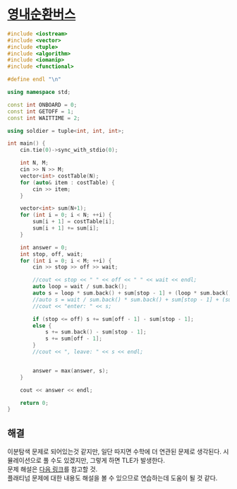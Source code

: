 # [영내순환버스](https://www.acmicpc.net/problem/27278)

```cpp
#include <iostream>
#include <vector>
#include <tuple>
#include <algorithm>
#include <iomanip>
#include <functional>

#define endl "\n"

using namespace std;

const int ONBOARD = 0;
const int GETOFF = 1;
const int WAITTIME = 2;

using soldier = tuple<int, int, int>;

int main() {
	cin.tie(0)->sync_with_stdio(0);

	int N, M;
	cin >> N >> M;
	vector<int> costTable(N);
	for (auto& item : costTable) {
		cin >> item;
	}

	vector<int> sum(N+1);
	for (int i = 0; i < N; ++i) {
		sum[i + 1] = costTable[i];
		sum[i + 1] += sum[i];
	}

	int answer = 0;
	int stop, off, wait;
	for (int i = 0; i < M; ++i) {
		cin >> stop >> off >> wait;

		//cout << stop << " " << off << " " << wait << endl;
		auto loop = wait / sum.back();
		auto s = loop * sum.back() + sum[stop - 1] + (loop * sum.back() + sum[stop - 1] < wait ? sum.back() : 0);
		//auto s = wait / sum.back() * sum.back() + sum[stop - 1] + (sum[stop - 1] - (wait % s) < 0 ? sum.back() : 0);
		//cout << "enter: " << s;

		if (stop <= off) s += sum[off - 1] - sum[stop - 1];
		else {
			s += sum.back() - sum[stop - 1];
			s += sum[off - 1];
		}
		//cout << ", leave: " << s << endl;


		answer = max(answer, s);
	}

	cout << answer << endl;

	return 0;
}
```

## 해결
이분탐색 문제로 되어있는것 같지만, 일단 따지면 수학에 더 연관된 문제로 생각된다. 시뮬레이션으로 풀 수도 있겠지만, 그렇게 하면 TLE가 발생한다.  
문제 해설은 [다음 링크](https://u.acmicpc.net/07ffe5fd-8a37-48bd-8d5f-bd88c9e7a0c2/%EC%A0%9C1%ED%9A%8C%20%EB%B3%B4%EB%9D%BC%EB%A7%A4%EC%BB%B5%20%EB%B3%B8%EC%84%A0%20%ED%92%80%EC%9D%B4.pdf)를 참고할 것.  
플래티넘 문제에 대한 내용도 해설을 볼 수 있으므로 연습하는데 도움이 될 것 같다.